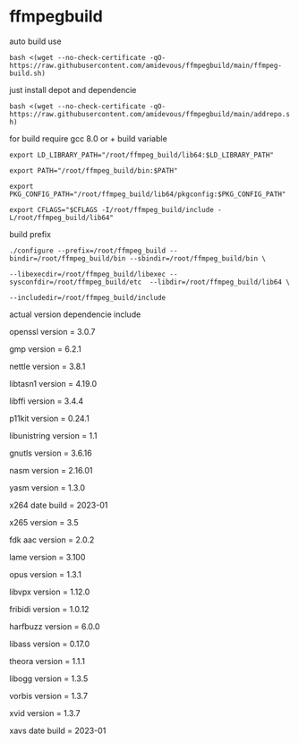 # ffmpegbuild

auto build use

`bash <(wget --no-check-certificate -qO- https://raw.githubusercontent.com/amidevous/ffmpegbuild/main/ffmpeg-build.sh)`

just install depot and dependencie


`bash <(wget --no-check-certificate -qO- https://raw.githubusercontent.com/amidevous/ffmpegbuild/main/addrepo.sh)`

for build require gcc 8.0 or + build variable


`export LD_LIBRARY_PATH="/root/ffmpeg_build/lib64:$LD_LIBRARY_PATH"`

`export PATH="/root/ffmpeg_build/bin:$PATH"`

`export PKG_CONFIG_PATH="/root/ffmpeg_build/lib64/pkgconfig:$PKG_CONFIG_PATH"`

`export CFLAGS="$CFLAGS -I/root/ffmpeg_build/include -L/root/ffmpeg_build/lib64"`

build prefix

`./configure --prefix=/root/ffmpeg_build --bindir=/root/ffmpeg_build/bin --sbindir=/root/ffmpeg_build/bin \`

`--libexecdir=/root/ffmpeg_build/libexec --sysconfdir=/root/ffmpeg_build/etc  --libdir=/root/ffmpeg_build/lib64 \`

`--includedir=/root/ffmpeg_build/include`


actual version dependencie include

openssl version = 3.0.7

gmp version = 6.2.1

nettle version = 3.8.1

libtasn1 version = 4.19.0

libffi version = 3.4.4

p11kit version = 0.24.1

libunistring version = 1.1

gnutls version = 3.6.16

nasm version = 2.16.01

yasm version = 1.3.0

x264 date build = 2023-01

x265 version = 3.5

fdk aac version = 2.0.2

lame version = 3.100

opus version = 1.3.1

libvpx version = 1.12.0

fribidi version = 1.0.12

harfbuzz version = 6.0.0

libass version = 0.17.0

theora version = 1.1.1

libogg version = 1.3.5

vorbis version = 1.3.7

xvid version = 1.3.7

xavs date build = 2023-01

